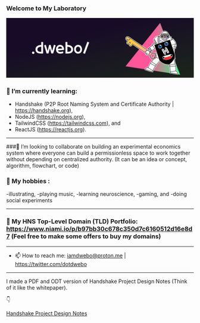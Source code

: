 ### Welcome to My Laboratory

![dwebonewversion](/public/ghbanner.png)




### 🌱  I’m currently learning: 
  - Handshake (P2P Root Naming System and Certificate Authority | https://handshake.org), 
  - NodeJS (https://nodejs.org), 
  - TailwindCSS (https://tailwindcss.com), and 
  - ReactJS (https://reactjs.org).
***
###👯 I’m looking to collaborate on building an experimental economics system where everyone can build a permissionless space to work together without depending on centralized authority. (It can be an idea or concept, algorithm, flowchart, or code)
### 💬 My hobbies :
  -illustrating, 
  -playing music, 
  -learning neuroscience, 
  -gaming, and 
  -doing social experiments
***
### 🤝 My HNS Top-Level Domain (TLD) Portfolio: https://www.niami.io/p/b97bb30c678c350d7c6160512d16e8d7 (Feel free to make some offers to buy my domains)

***
- 📫 How to reach me: iamdwebo@proton.me | https://twitter.com/dotdwebo

***

I made a PDF and ODT version of Handshake Project Design Notes (Think of it like the whitepaper).

👇

[Handshake Project Design Notes](https://github.com/dotdwebo/Handshake-Project-Design-Notes)
